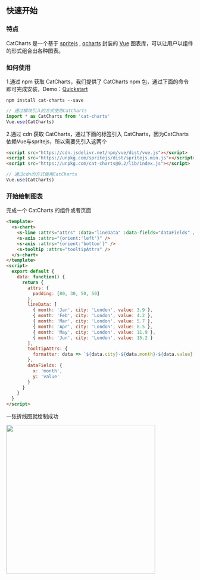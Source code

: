 ## 快速开始

### 特点

CatCharts 是一个基于 <a target="_blank" href="https://www.spritejs.com">spritejs</a> , <a  target="_blank" href="https://www.npmjs.com/package/@qcharts/core">qcharts</a> 封装的 <a target="_blank" href="https://vuejs.org/">Vue</a> 图表库，可以让用户以组件的形式组合出各种图表。

### 如何使用

1.通过 npm 获取 CatCharts，我们提供了 CatCharts npm 包，通过下面的命令即可完成安装，Demo：<a target="_blank" href="https://github.com/yaotaiyang/cat-charts-demo">Quickstart</a>

```shell
npm install cat-charts --save
```
```javascript
// 通过模块引入的方式使用CatCharts
import * as CatCharts from 'cat-charts'
Vue.use(CatCharts)
```

2.通过 cdn 获取 CatCharts，通过下面的标签引入 CatCharts，因为CatCharts依赖Vue与spritejs，所以需要先引入这两个

```html
<script src="https://cdn.jsdelivr.net/npm/vue/dist/vue.js"></script>
<script src="https://unpkg.com/spritejs/dist/spritejs.min.js"></script>
<script src="https://unpkg.com/cat-charts@0.2/lib/index.js"></script>
```
```javascript
// 通过cdn的方式使用CatCharts
Vue.use(CatCharts)
```

### 开始绘制图表
完成一个 CatCharts 的组件或者页面

```html
<template>
  <s-chart>
    <s-line :attrs="attrs" :data="lineData" :data-fields="dataFields" />
    <s-axis :attrs="{orient:'left'}" />
    <s-axis :attrs="{orient:'bottom'}" />
    <s-tooltip :attrs="tooltipAttrs" />
  </s-chart>
</template>
<script>
  export default {
    data: function() {
      return {
        attrs: {
          padding: [80, 30, 50, 50]
        },
        lineData: [
          { month: 'Jan', city: 'London', value: 3.9 },
          { month: 'Feb', city: 'London', value: 4.2 },
          { month: 'Mar', city: 'London', value: 5.7 },
          { month: 'Apr', city: 'London', value: 8.5 },
          { month: 'May', city: 'London', value: 11.9 },
          { month: 'Jun', city: 'London', value: 15.2 }
        ],
        tooltipAttrs: {
          formatter: data => `${data.city}-${data.month}-${data.value}`
        },
        dataFields: {
          x: 'month',
          y: 'value'
        }
      }
    }
  }
</script>
```

一张折线图就绘制成功

<img src="https://p5.ssl.qhimg.com/t0168ca8499a823f418.png" width="400">

